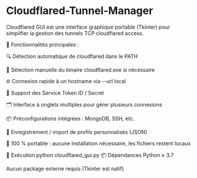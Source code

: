 # Cloudflared-Tunnel-Manager
Cloudflared GUI est une interface graphique portable (Tkinter) pour simplifier la gestion des tunnels TCP cloudflared access.

🎯 Fonctionnalités principales :

🔍 Détection automatique de cloudflared dans le PATH

📂 Sélection manuelle du binaire cloudflared.exe si nécessaire

🌐 Connexion rapide à un hostname via --url local

🔐 Support des Service Token ID / Secret

🗂️ Interface à onglets multiples pour gérer plusieurs connexions

📦 Préconfigurations intégrées : MongoDB, SSH, etc.

💾 Enregistrement / import de profils personnalisés (JSON)

🧳 100 % portable : aucune installation nécessaire, les fichiers restent locaux

🚀 Exécution
python cloudflared_gui.py
📦 Dépendances
Python ≥ 3.7

Aucun package externe requis (Tkinter est natif)
